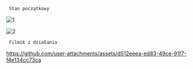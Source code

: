      Stan początkowy
 ![1](https://github.com/user-attachments/assets/f6d9e7a2-37de-4139-8266-86181393299b)

  ![2](https://github.com/user-attachments/assets/8f336338-5878-4128-9d59-3086d690d47f)
  
     Filmik z działania 

  https://github.com/user-attachments/assets/d512eeea-ed83-49ce-91f7-f4e134cc73ca
